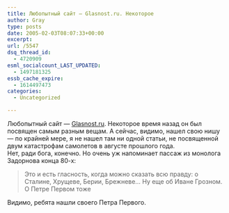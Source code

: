 ```yaml
---
title: Любопытный сайт — Glasnost.ru. Некоторое
author: Gray
type: posts
date: 2005-02-03T08:07:33+00:00
excerpt:
url: /5547
dsq_thread_id:
  - 4720909
esml_socialcount_LAST_UPDATED:
  - 1497181325
essb_cache_expire:
  - 1614497473
categories:
  - Uncategorized

---
```








Любопытный сайт &#8212; <a href="http://www.glasnost.ru/" target="_blank">Glasnost.ru</a>. Некоторое время назад он был посвящен самым разным вещам. А сейчас, видимо, нашел свою нишу &#8212; по крайней мере, я не нашел там ни одной статьи, не посвященной двум катастрофам самолетов в августе прошлого года.  
Нет, ради бога, конечно. Но очень уж напоминает пассаж из монолога Задорнова конца 80-х: 

> Это и есть гласность, когда можно сказать всю правду: о Сталине, Хрущеве, Берии, Брежневе&#8230; Ну еще об Иване Грозном. О Петре Первом тоже

Видимо, ребята нашли своего Петра Первого.